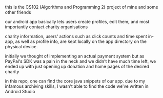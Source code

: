 this is the CS102 (Algorithms and Programming 2) project of mine and some other friends

our android app basically lets users create profiles, edit them, and most importantly contact charity organisations

charity information, users' actions such as click counts and time spent in-app, as well as profile info, are kept locally on the app directory on the physical device. 

initially we thought of implementing an actual payment system but as PayPal's SDK was a pain in the neck and we didn't have much time left, we ended up with just opening up donation and home pages of the desired charity

in this repo, one can find the core java snippets of our app. due to my infamous archiving skills, I wasn't able to find the code we've written in Android Studio


